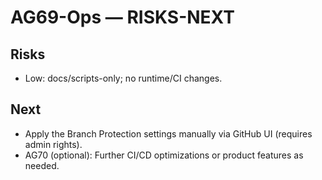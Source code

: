 # AG69-Ops — RISKS-NEXT
## Risks
- Low: docs/scripts-only; no runtime/CI changes.
## Next
- Apply the Branch Protection settings manually via GitHub UI (requires admin rights).
- AG70 (optional): Further CI/CD optimizations or product features as needed.
